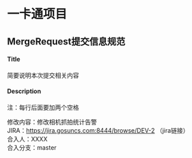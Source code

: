 # 一卡通项目
## MergeRequest提交信息规范

#### Title
简要说明本次提交相关内容
#### Description 
注：每行后面要加两个空格

修改内容：修改相机抓拍统计告警   
JIRA：https://jira.gosuncs.com:8444/browse/DEV-2 （jira链接）  
合入人：XXXX  
合入分支：master  

